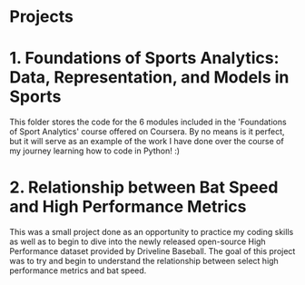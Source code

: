 # Projects

# 1. Foundations of Sports Analytics: Data, Representation, and Models in Sports
This folder stores the code for the 6 modules included in the 'Foundations of Sport Analytics' course offered on Coursera.
By no means is it perfect, but it will serve as an example of the work I have done over the course of my journey learning how 
to code in Python! :)

# 2. Relationship between Bat Speed and High Performance Metrics
This was a small project done as an opportunity to practice my coding skills as well as to begin to dive into the newly released open-source High Performance dataset provided by Driveline Baseball. The goal of this project was to try and begin to understand the relationship between select high performance metrics and bat speed.
